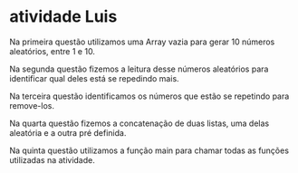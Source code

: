 # atividade Luis

Na primeira questão utilizamos uma Array vazia para gerar 10 números aleatórios, entre 1 e 10.

Na segunda questão fizemos a leitura desse números aleatórios para identificar qual deles está se repedindo mais.

Na terceira questão identificamos os números que estão se repetindo para remove-los.

Na quarta questão fizemos a concatenação de duas listas, uma delas aleatória e a outra pré definida.

Na quinta questão utilizamos a função main para chamar todas as funções utilizadas na atividade.
